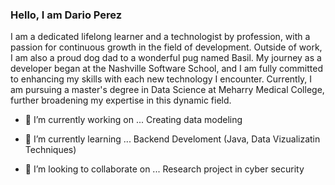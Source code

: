 ### Hello, I am Dario Perez

I am a dedicated lifelong learner and a technologist by profession, with a passion for continuous growth in the field of development. Outside of work, I am also a proud dog dad to a wonderful pug named Basil. My journey as a developer began at the Nashville Software School, and I am fully committed to enhancing my skills with each new technology I encounter. Currently, I am pursuing a master's degree in Data Science at Meharry Medical College, further broadening my expertise in this dynamic field.

- 🔭 I’m currently working on ...
Creating data modeling 

- 🌱 I’m currently learning ...
Backend Develoment (Java, Data Vizualizatin Techniques) 

- 👯 I’m looking to collaborate on ...
Research project in cyber security
